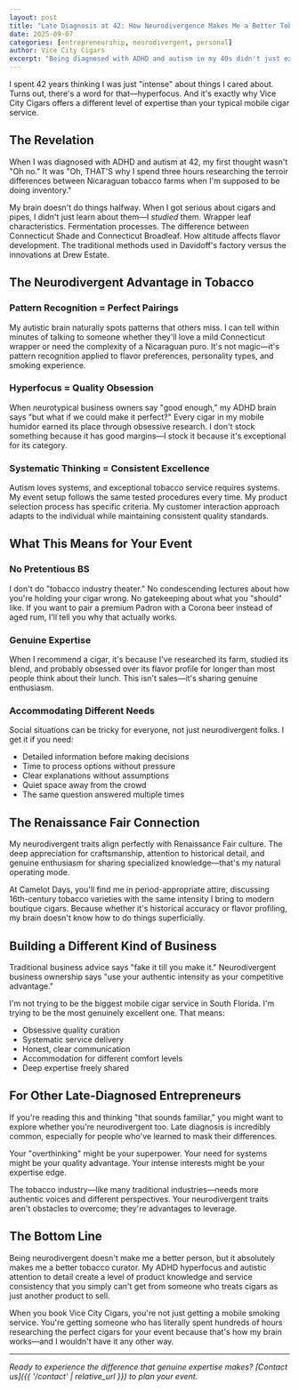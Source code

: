 ```yaml
---
layout: post
title: "Late Diagnosis at 42: How Neurodivergence Makes Me a Better Tobacco Curator"
date: 2025-09-07
categories: [entrepreneurship, neurodivergent, personal]
author: Vice City Cigars
excerpt: "Being diagnosed with ADHD and autism in my 40s didn't just explain my past—it revealed my competitive advantage in the tobacco industry."
---
```


I spent 42 years thinking I was just "intense" about things I cared about. Turns out, there's a word for that—hyperfocus. And it's exactly why Vice City Cigars offers a different level of expertise than your typical mobile cigar service.

## The Revelation

When I was diagnosed with ADHD and autism at 42, my first thought wasn't "Oh no." It was "Oh, THAT'S why I spend three hours researching the terroir differences between Nicaraguan tobacco farms when I'm supposed to be doing inventory."

My brain doesn't do things halfway. When I got serious about cigars and pipes, I didn't just learn about them—I *studied* them. Wrapper leaf characteristics. Fermentation processes. The difference between Connecticut Shade and Connecticut Broadleaf. How altitude affects flavor development. The traditional methods used in Davidoff's factory versus the innovations at Drew Estate.

## The Neurodivergent Advantage in Tobacco

### Pattern Recognition = Perfect Pairings
My autistic brain naturally spots patterns that others miss. I can tell within minutes of talking to someone whether they'll love a mild Connecticut wrapper or need the complexity of a Nicaraguan puro. It's not magic—it's pattern recognition applied to flavor preferences, personality types, and smoking experience.

### Hyperfocus = Quality Obsession
When neurotypical business owners say "good enough," my ADHD brain says "but what if we could make it perfect?" Every cigar in my mobile humidor earned its place through obsessive research. I don't stock something because it has good margins—I stock it because it's exceptional for its category.

### Systematic Thinking = Consistent Excellence
Autism loves systems, and exceptional tobacco service requires systems. My event setup follows the same tested procedures every time. My product selection process has specific criteria. My customer interaction approach adapts to the individual while maintaining consistent quality standards.

## What This Means for Your Event

### No Pretentious BS
I don't do "tobacco industry theater." No condescending lectures about how you're holding your cigar wrong. No gatekeeping about what you "should" like. If you want to pair a premium Padron with a Corona beer instead of aged rum, I'll tell you why that actually works.

### Genuine Expertise
When I recommend a cigar, it's because I've researched its farm, studied its blend, and probably obsessed over its flavor profile for longer than most people think about their lunch. This isn't sales—it's sharing genuine enthusiasm.

### Accommodating Different Needs
Social situations can be tricky for everyone, not just neurodivergent folks. I get it if you need:
- Detailed information before making decisions
- Time to process options without pressure
- Clear explanations without assumptions
- Quiet space away from the crowd
- The same question answered multiple times

## The Renaissance Fair Connection

My neurodivergent traits align perfectly with Renaissance Fair culture. The deep appreciation for craftsmanship, attention to historical detail, and genuine enthusiasm for sharing specialized knowledge—that's my natural operating mode.

At Camelot Days, you'll find me in period-appropriate attire, discussing 16th-century tobacco varieties with the same intensity I bring to modern boutique cigars. Because whether it's historical accuracy or flavor profiling, my brain doesn't know how to do things superficially.

## Building a Different Kind of Business

Traditional business advice says "fake it till you make it." Neurodivergent business ownership says "use your authentic intensity as your competitive advantage."

I'm not trying to be the biggest mobile cigar service in South Florida. I'm trying to be the most genuinely excellent one. That means:
- Obsessive quality curation
- Systematic service delivery
- Honest, clear communication
- Accommodation for different comfort levels
- Deep expertise freely shared

## For Other Late-Diagnosed Entrepreneurs

If you're reading this and thinking "that sounds familiar," you might want to explore whether you're neurodivergent too. Late diagnosis is incredibly common, especially for people who've learned to mask their differences.

Your "overthinking" might be your superpower. Your need for systems might be your quality advantage. Your intense interests might be your expertise edge.

The tobacco industry—like many traditional industries—needs more authentic voices and different perspectives. Your neurodivergent traits aren't obstacles to overcome; they're advantages to leverage.

## The Bottom Line

Being neurodivergent doesn't make me a better person, but it absolutely makes me a better tobacco curator. My ADHD hyperfocus and autistic attention to detail create a level of product knowledge and service consistency that you simply can't get from someone who treats cigars as just another product to sell.

When you book Vice City Cigars, you're not just getting a mobile smoking service. You're getting someone who has literally spent hundreds of hours researching the perfect cigars for your event because that's how my brain works—and I wouldn't have it any other way.

---

*Ready to experience the difference that genuine expertise makes? [Contact us]({{ '/contact' | relative_url }}) to plan your event.*
